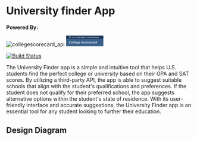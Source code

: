 # University finder App

**Powered By:**

<img width="100" alt="collegescorecard_api" src="https://collegescorecard.ed.gov/img/US-DeptOfEducation-Seal.png">

<img width="100" alt="collegescorecard_api" src="/client/src/assets/images/collegescorecardapi.png">

[![Build Status](https://travis-ci.org/joemccann/dillinger.svg?branch=master)](https://travis-ci.org/joemccann/dillinger)

The University Finder app is a simple and intuitive tool that helps U.S. students find the perfect college or university based on their GPA and SAT scores. By utilizing a third-party API, the app is able to suggest suitable schools that align with the student's qualifications and preferences. If the student does not qualify for their preferred school, the app suggests alternative options within the student's state of residence. With its user-friendly interface and accurate suggestions, the University Finder app is an essential tool for any student looking to further their education.

## Design Diagram
